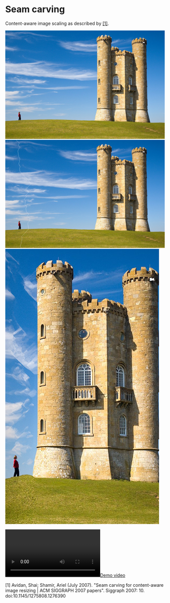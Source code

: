 # Seam carving

Content-aware image scaling as described by [[1]](https://doi.org/10.1145%2F1275808.1276390).

![before](broadway_tower.jpg)
![during](broadway_tower_seam.png)
![after](broadway_tower_0793_shrunk.png)

[![Demo video](comparison.mp4)](comparison.mp4)

\[1] Avidan, Shai; Shamir, Ariel (July 2007). "Seam carving for content-aware image resizing | ACM SIGGRAPH 2007 papers". Siggraph 2007: 10. doi:10.1145/1275808.1276390

